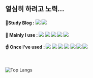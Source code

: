 ## 열심히 하려고 노력...

<!--
**HwaJong-N/HwaJong-N** is a ✨ _special_ ✨ repository because its `README.md` (this file) appears on your GitHub profile.

Here are some ideas to get you started:

- 🔭 I’m currently working on ...
- 🌱 I’m currently learning ...
- 👯 I’m looking to collaborate on ...
- 🤔 I’m looking for help with ...
- 💬 Ask me about ...
- 📫 How to reach me: ...
- 😄 Pronouns: ...
- ⚡ Fun fact: ...
-->





#### 📝Study Blog :  <a href="https://velog.io/@hj_"><img src="https://img.shields.io/badge/Velog-20C997?&style=flat-square&logo=Velog&logoColor=white&"/></a>  <a href="https://www.notion.so/d6459b4ed002443d955c7d9b79f5b589?v=42aaa64510e0412aaa340a28df053bc5&pvs=4"><img src="https://img.shields.io/badge/Notion-000000.svg?&style=flat-square&logo=Notion&logoColor=white"/></a>



#### 📌 Mainly I use : <img src="https://img.shields.io/badge/Java-007396.svg?&style=flat-square&logo=Java&logoColor=white"/> <img src="https://img.shields.io/badge/Spring-6DB33F.svg?&style=flat-square&logo=Spring&logoColor=white"/> <img src="https://img.shields.io/badge/Spring Boot-6DB33F.svg?&style=flat-square&logo=Spring Boot&logoColor=white"/> <img src="https://img.shields.io/badge/MariaDB-003545.svg?&style=flat-square&logo=MariaDB&logoColor=white"/> <img src="https://img.shields.io/badge/H2-004088.svg?&style=flat-square&logoColor=white"/> 



#### ☝ Once I've used : <img src="https://img.shields.io/badge/Python-3776AB?&style=flat-square&logo=Python&logoColor=white"/> <img src="https://img.shields.io/badge/HTML5-E34F26.svg?&style=flat-square&logo=HTML5&logoColor=white"/> <img src="https://img.shields.io/badge/CSS3-1572B6.svg?&style=flat-square&logo=CSS3&logoColor=white"/> <img src="https://img.shields.io/badge/BootStrap-7952B3.svg?&style=flat-square&logo=BootStrap&logoColor=white"/> <img src="https://img.shields.io/badge/JavaScript-F7DF1E?&style=flat-square&logo=JavaScript&logoColor=white"/> <img src="https://img.shields.io/badge/PostgreSQl-4169E1?&style=flat-square&logo=PostgreSQl&logoColor=white"/> <img src="https://img.shields.io/badge/Microsoft SQL Server-CC2927?&style=flat-square&logo=Microsoft SQL Server&logoColor=white"/>


<br>



![Top Langs](https://github-readme-stats.vercel.app/api/top-langs/?username=HwaJong-N&langs_count=6&exclude_repo=Braille-Translator&layout=compact&theme=tokyonight&lang_count=6)




